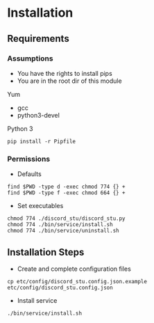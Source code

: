 # Installation

## Requirements

### Assumptions

- You have the rights to install pips
- You are in the root dir of this module

Yum

- gcc
- python3-devel

Python 3

```shell
pip install -r Pipfile
```

### Permissions

- Defaults

``` shell
find $PWD -type d -exec chmod 774 {} +
find $PWD -type f -exec chmod 664 {} +
```

- Set executables

``` shell
chmod 774 ./discord_stu/discord_stu.py
chmod 774 ./bin/service/install.sh
chmod 774 ./bin/service/uninstall.sh
```

## Installation Steps

- Create and complete configuration files

```shell
cp etc/config/discord_stu.config.json.example etc/config/discord_stu.config.json
```

- Install service

```shell
./bin/service/install.sh
```
